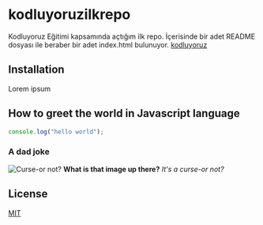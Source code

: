 # kodluyoruzilkrepo

Kodluyoruz Eğitimi kapsamında açtığım ilk repo. İçerisinde bir adet README dosyası ile beraber bir adet index.html bulunuyor. [kodluyoruz](www.kodluyoruz.org)

## Installation

Lorem ipsum

## How to greet the world in Javascript language

```javascript
console.log("hello world");
```

### A dad joke

![Curse-or not?](https://miro.medium.com/max/280/0*oa0XcvM99Y5clDsj.png)
**What is that image up there?**
_It's a curse-or not?_

## License

[MIT](https://opensource.org/licenses/MIT)
